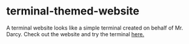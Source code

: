 # terminal-themed-website
A terminal website looks like a simple terminal created on behalf of Mr. Darcy.
Check out the website and try the terminal [here.](https://gecicidegisken.github.io/terminal-themed-website/)

